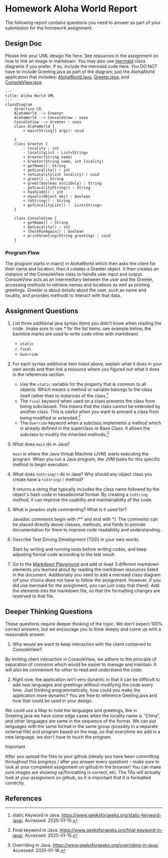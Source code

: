 # Homework Aloha World Report

The following report contains questions you need to answer as part of your submission for the homework assignment. 


## Design Doc

Please link your UML design file here. See resources in the assignment on how to
link an image in markdown. You may also use [mermaid] class diagrams if you prefer, if so, include the mermaid code here.  You DO NOT have to include Greeting.java as part of the diagram, just the AlohaWorld application that includes: [AlohaWorld.java], [Greeter.java], and [ConsoleView.java].
```mermaid
---
title: Aloha World UML
---
classDiagram
    direction LR
    AlohaWorld --> Greeter
    AlohaWorld --> ConsoleView : uses
    ConsoleView --> Greeter : uses
    class AlohaWorld {
        + main(String[] args): void

    }
    class Greeter {
        - locality : int
        - localityList : List<String>
        + Greeter(String name)
        + Greeter(String name, int locality)
        + getName(): String
        + getLocality() : int
        + setLocality(int locality) : void
        + greet() : String
        + greet(boolean asciiOnly) : String
        - getLocalityString() : String
        + hashCode() : int
        + equals(Object obj) : boolean
        + toString() : String
        + getLocalityList() :  List<String>
    }

    class ConsoleView {
        + getName() : String
        + getLocality() : int
        + checkRunAgain() : boolean
        + printGreeting(String greeting) : void
    }
```

### Program Flow
The program starts in main() in AlohaWorld which then asks the client for their name and location, then it creates a Greeter object. It then creates an instance of the ConsoleView class to handle user input and output. ConsoleView acts as an intermediary between the user and the Greeter, accessing methods to retrieve names and locations as well as printing greetings. Greeter is about details about the user, such as name and locality, and provides methods to interact with that data.


## Assignment Questions

1. List three additional java syntax items you didn't know when reading the code.  (make sure to use * for the list items, see example below, the backtick marks are used to write code inline with markdown)
   
   * `static`
   * `final` 
   * `Override`

2. For each syntax additional item listed above, explain what it does in your own words and then link a resource where you figured out what it does in the references section. 

    * Use the `static` variable for the property that is common to all objects. Which means a method or variable belongs to the class itself rather than to instances of the class.[^1]
    * The `final` keyword when used on a class prevents the class from being subclassed. This means that the class cannot be extended by another class. This is useful when you want to prevent a class from being modified or extended.[^2]
    * The `Override` keyword when a subclass implements a method which is already defined in the superclass or Base Class. It allows the subclass to modify the inherited methods.[^3]

3. What does `main` do in Java? 

    `main` is where the Java Virtual Machine (JVM) starts executing the program. When you run a Java program, the JVM looks for this specific method to begin execution.

4. What does `toString()` do in Java? Why should any object class you create have a `toString()` method?

    It returns a string that typically includes the class name followed by the object's hash code in hexadecimal format. By creating a `toString` method, it can improve the usability and maintainability of the code.

5. What is javadoc style commenting? What is it used for? 

    Javadoc comments begin with /** and end with */. The comments can be placed directly above classes, methods, and fields to provide documentation for them to improve code readability and understanding.

6. Describe Test Driving Development (TDD) in your own words. 

    Start by writing and running tests before writing codes, and keep adjusting formal code according to the test result.

7. Go to the [Markdown Playground](MarkdownPlayground.md) and add at least 3 different markdown elements you learned about by reading the markdown resources listed in the document. Additionally you need to add a mermaid class diagram (of your choice does not have to follow the assignment. However, if you did use mermaid for the assignment, you can just copy that there). Add the elements into the markdown file, so that the formatting changes are reserved to that file. 


## Deeper Thinking Questions

These questions require deeper thinking of the topic. We don't expect 100% correct answers, but we encourage you to think deeply and come up with a reasonable answer. 


1. Why would we want to keep interaction with the client contained to ConsoleView?

By limiting client interaction in ConsoleView, we adhere to the principle of separation of concerns which would be easier to manage and maintain. It will also be convienient for other to read and understand the code.

2. Right now, the application isn't very dynamic in that it can be difficult to add new languages and greetings without modifying the code every time. Just thinking programmatically,  how could you make the application more dynamic? You are free to reference Geeting.java and how that could be used in your design.

We could use a Map to hold the languages and greetings, like in Greeting.java we have some edge cases when the locality name is "China", and other languages are same in the sequence of the format. We can put languages with the same format in the same group (possibly in a separate external file) and program based on the map, so that everytime we add in a new language, we don't have to touch the program.

> [!IMPORTANT]
>  After you upload the files to your github (ideally you have been committing throughout this progress / after you answer every question) - make sure to look at your completed assignment on github/in the browser! You can make sure images are showing up/formatting is correct, etc. The TAs will actually look at your assignment on github, so it is important that it is formatted correctly.

## References

[^1]: static Keyword in Java. https://www.geeksforgeeks.org/static-keyword-java/. Accessed: 2025-01-15.

[^2]: Final keyword in Java. https://www.geeksforgeeks.org/final-keyword-in-java/. Accessed: 2025-01-15.

[^3]: Overriding in Java. https://www.geeksforgeeks.org/overriding-in-java/. Accessed: 2025-01-16.


<!-- This is a comment, below this link the links in the document are placed here to make ti easier to read. This is an optional style for markdown, and often as a student you will include the links inline. for example [mermaid](https://mermaid.js.org/intro/syntax-reference.html) -->
[mermaid]: https://mermaid.js.org/intro/syntax-reference.html
[AlohaWorld.java]: src/main/java/student/AlohaWorld.java
[Greeter.java]: src/main/java/student/Greeter.java
[ConsoleView.java]: src/main/java/student/ConsoleView.java